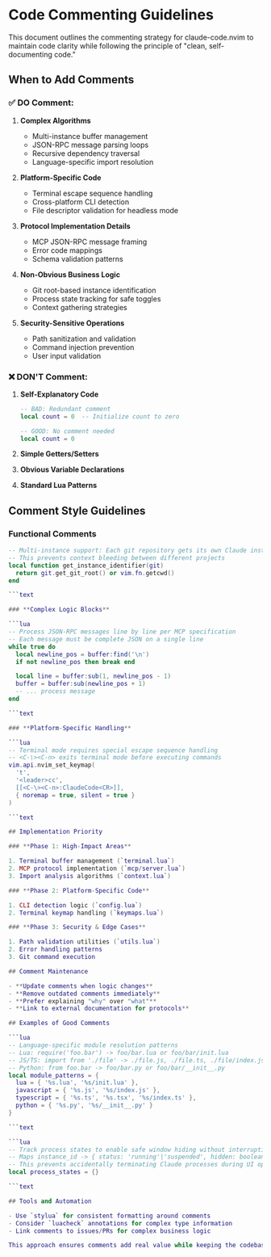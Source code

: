 
# Code Commenting Guidelines

This document outlines the commenting strategy for claude-code.nvim to maintain code clarity while following the principle of "clean, self-documenting code."

## When to Add Comments

### ✅ **DO Comment:**

1. **Complex Algorithms**
   - Multi-instance buffer management
   - JSON-RPC message parsing loops
   - Recursive dependency traversal
   - Language-specific import resolution

2. **Platform-Specific Code**
   - Terminal escape sequence handling
   - Cross-platform CLI detection
   - File descriptor validation for headless mode

3. **Protocol Implementation Details**
   - MCP JSON-RPC message framing
   - Error code mappings
   - Schema validation patterns

4. **Non-Obvious Business Logic**
   - Git root-based instance identification
   - Process state tracking for safe toggles
   - Context gathering strategies

5. **Security-Sensitive Operations**
   - Path sanitization and validation
   - Command injection prevention
   - User input validation

### ❌ **DON'T Comment:**

1. **Self-Explanatory Code**
   ```lua
   -- BAD: Redundant comment
   local count = 0  -- Initialize count to zero

   -- GOOD: No comment needed
   local count = 0
   ```

2. **Simple Getters/Setters**
3. **Obvious Variable Declarations**
4. **Standard Lua Patterns**

## Comment Style Guidelines

### **Functional Comments**

```lua
-- Multi-instance support: Each git repository gets its own Claude instance
-- This prevents context bleeding between different projects
local function get_instance_identifier(git)
  return git.get_git_root() or vim.fn.getcwd()
end

```text

### **Complex Logic Blocks**

```lua
-- Process JSON-RPC messages line by line per MCP specification
-- Each message must be complete JSON on a single line
while true do
  local newline_pos = buffer:find('\n')
  if not newline_pos then break end

  local line = buffer:sub(1, newline_pos - 1)
  buffer = buffer:sub(newline_pos + 1)
  -- ... process message
end

```text

### **Platform-Specific Handling**

```lua
-- Terminal mode requires special escape sequence handling
-- <C-\><C-n> exits terminal mode before executing commands
vim.api.nvim_set_keymap(
  't',
  '<leader>cc',
  [[<C-\><C-n>:ClaudeCode<CR>]],
  { noremap = true, silent = true }
)

```text

## Implementation Priority

### **Phase 1: High-Impact Areas**

1. Terminal buffer management (`terminal.lua`)
2. MCP protocol implementation (`mcp/server.lua`)
3. Import analysis algorithms (`context.lua`)

### **Phase 2: Platform-Specific Code**

1. CLI detection logic (`config.lua`)
2. Terminal keymap handling (`keymaps.lua`)

### **Phase 3: Security & Edge Cases**

1. Path validation utilities (`utils.lua`)
2. Error handling patterns
3. Git command execution

## Comment Maintenance

- **Update comments when logic changes**
- **Remove outdated comments immediately**
- **Prefer explaining "why" over "what"**
- **Link to external documentation for protocols**

## Examples of Good Comments

```lua
-- Language-specific module resolution patterns
-- Lua: require('foo.bar') -> foo/bar.lua or foo/bar/init.lua
-- JS/TS: import from './file' -> ./file.js, ./file.ts, ./file/index.js
-- Python: from foo.bar -> foo/bar.py or foo/bar/__init__.py
local module_patterns = {
  lua = { '%s.lua', '%s/init.lua' },
  javascript = { '%s.js', '%s/index.js' },
  typescript = { '%s.ts', '%s.tsx', '%s/index.ts' },
  python = { '%s.py', '%s/__init__.py' }
}

```text

```lua
-- Track process states to enable safe window hiding without interruption
-- Maps instance_id -> { status: 'running'|'suspended', hidden: boolean }
-- This prevents accidentally terminating Claude processes during UI operations
local process_states = {}

```text

## Tools and Automation

- Use `stylua` for consistent formatting around comments
- Consider `luacheck` annotations for complex type information
- Link comments to issues/PRs for complex business logic

This approach ensures comments add real value while keeping the codebase clean and maintainable.

